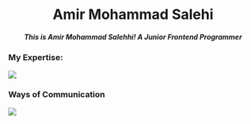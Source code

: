 <div align="center">
  <h1>Amir Mohammad Salehi</h1>
  <h5>This is Amir Mohammad Salehhi! A Junior Frontend Programmer</h5>
</div>
<h3>My Expertise:</h3>
<img src="https://skillicons.dev/icons?i=html,css,bootstrap,git,github,js,ts,tailwind,figma,ai,ps,react"/>
<h3>Ways of Communication</h3>
<img src="https://skillicons.dev/icons?i=instagram,linkedin,gmail"/>
